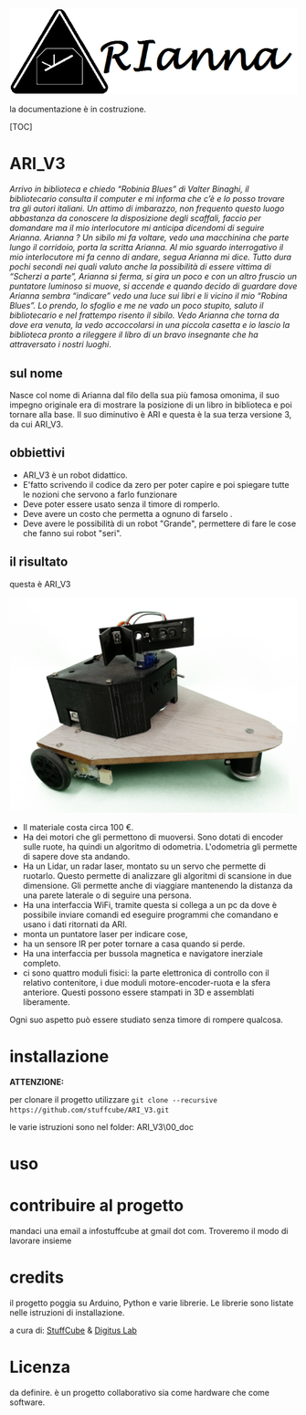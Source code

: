 ![](Arianna_logo.png)



la documentazione è in costruzione.

[TOC]



# ARI_V3

*Arrivo in biblioteca e chiedo “Robinia Blues” di Valter Binaghi, il bibliotecario consulta il computer e mi  informa che c’è e lo posso trovare tra gli autori italiani. Un attimo di imbarazzo, non frequento questo luogo abbastanza da conoscere la disposizione degli scaffali, faccio per domandare ma il mio interlocutore mi anticipa dicendomi di seguire Arianna. Arianna ? Un sibilo mi fa voltare, vedo una macchinina che parte lungo il corridoio, porta la scritta Arianna. Al mio sguardo interrogativo il mio interlocutore mi fa cenno di andare, segua Arianna 
mi dice. Tutto dura pochi secondi nei quali valuto anche la possibilità di essere vittima di “Scherzi a parte”, Arianna si ferma, si gira un poco e con un altro fruscio un puntatore luminoso si muove, si accende e
quando decido di guardare dove Arianna sembra “indicare” vedo una luce sui libri e li vicino il mio “Robina Blues”. Lo prendo, lo sfoglio e me ne vado un poco stupito, saluto il bibliotecario e nel frattempo risento il sibilo. Vedo Arianna che torna da dove era venuta, la vedo accoccolarsi in una piccola casetta e io lascio la biblioteca pronto a rileggere il libro di un bravo insegnante che ha attraversato i nostri luoghi*.



## sul nome

Nasce col nome di Arianna dal filo della sua più famosa omonima, il suo impegno originale era di mostrare la posizione di un libro in biblioteca e poi tornare alla base. Il suo diminutivo è ARI e questa è la sua terza versione 3, da cui ARI_V3.

## obbiettivi

- ARI_V3 è un robot didattico. 
- 
  E'fatto scrivendo il codice da zero per poter capire e poi spiegare tutte le nozioni che servono a farlo funzionare
- Deve poter essere usato senza il timore di romperlo. 
- Deve avere un costo che permetta a ognuno di farselo .
- Deve avere le possibilità di un robot "Grande", permettere di fare le cose che fanno sui robot "seri".

## il risultato

questa è ARI_V3

![](ari_V3_blackEdition.jpg)





- Il materiale costa circa 100 €.
- Ha dei motori che gli permettono di muoversi. Sono dotati di encoder sulle ruote, ha quindi un algoritmo di odometria. L'odometria gli permette di sapere dove sta andando.
- Ha un Lidar, un radar laser, montato su un servo che permette di ruotarlo. Questo permette di analizzare gli algoritmi di scansione in due dimensione.
  Gli permette anche di viaggiare mantenendo la distanza da una parete laterale o di seguire una persona.
- Ha una interfaccia WiFi, tramite questa si collega a un pc da dove è possibile inviare comandi ed eseguire programmi che comandano e usano i dati ritornati da ARI.
- monta un puntatore laser per indicare cose, 
- ha un sensore IR per poter tornare a casa quando si perde.
- Ha una interfaccia per bussola magnetica e navigatore inerziale completo.
- ci sono quattro moduli fisici: la parte elettronica di controllo con il relativo contenitore, i due moduli motore-encoder-ruota e la sfera anteriore. Questi possono essere stampati in 3D e assemblati  liberamente.

Ogni suo aspetto può essere studiato senza timore di rompere qualcosa.



# installazione

**ATTENZIONE:** 

per clonare il progetto utilizzare `git clone --recursive https://github.com/stuffcube/ARI_V3.git`

le varie istruzioni sono nel folder:
ARI_V3\00_doc

# uso



# contribuire al progetto

mandaci una email a infostuffcube at gmail dot com. Troveremo il modo di lavorare insieme

# credits

il progetto poggia su Arduino, Python e varie librerie. Le librerie sono listate nelle istruzioni di installazione.

a cura di: [StuffCube](https://stuffcube.wordpress.com/)  & [Digitus Lab](https://www.pedagogia.it/digituslab/)



# Licenza

da definire. è un progetto collaborativo sia come hardware che come software.

